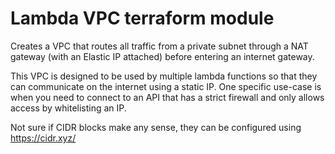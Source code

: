 # Lambda VPC terraform module
Creates a VPC that routes all traffic from a private subnet through a NAT gateway (with an Elastic IP attached) before entering an internet gateway.

This VPC is designed to be used by multiple lambda functions so that they can communicate on the internet using a static IP. One specific use-case is when you need to connect to an API that has a strict firewall and only allows access by whitelisting an IP.

Not sure if CIDR blocks make any sense, they can be configured using https://cidr.xyz/
